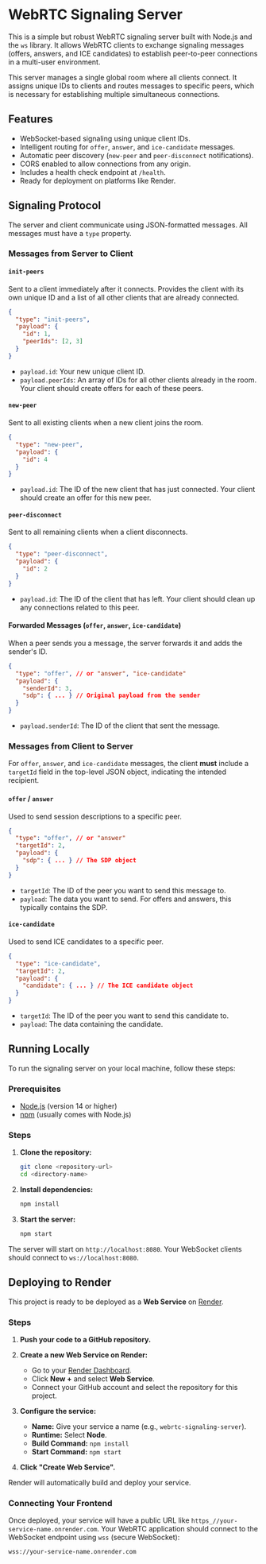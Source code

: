 # WebRTC Signaling Server

This is a simple but robust WebRTC signaling server built with Node.js and the `ws` library. It allows WebRTC clients to exchange signaling messages (offers, answers, and ICE candidates) to establish peer-to-peer connections in a multi-user environment.

This server manages a single global room where all clients connect. It assigns unique IDs to clients and routes messages to specific peers, which is necessary for establishing multiple simultaneous connections.

## Features

-   WebSocket-based signaling using unique client IDs.
-   Intelligent routing for `offer`, `answer`, and `ice-candidate` messages.
-   Automatic peer discovery (`new-peer` and `peer-disconnect` notifications).
-   CORS enabled to allow connections from any origin.
-   Includes a health check endpoint at `/health`.
-   Ready for deployment on platforms like Render.

## Signaling Protocol

The server and client communicate using JSON-formatted messages. All messages must have a `type` property.

### Messages from Server to Client

#### `init-peers`
Sent to a client immediately after it connects. Provides the client with its own unique ID and a list of all other clients that are already connected.

```json
{
  "type": "init-peers",
  "payload": {
    "id": 1,
    "peerIds": [2, 3]
  }
}
```
- `payload.id`: Your new unique client ID.
- `payload.peerIds`: An array of IDs for all other clients already in the room. Your client should create offers for each of these peers.

#### `new-peer`
Sent to all existing clients when a new client joins the room.

```json
{
  "type": "new-peer",
  "payload": {
    "id": 4
  }
}
```
- `payload.id`: The ID of the new client that has just connected. Your client should create an offer for this new peer.

#### `peer-disconnect`
Sent to all remaining clients when a client disconnects.

```json
{
  "type": "peer-disconnect",
  "payload": {
    "id": 2
  }
}
```
- `payload.id`: The ID of the client that has left. Your client should clean up any connections related to this peer.

#### Forwarded Messages (`offer`, `answer`, `ice-candidate`)
When a peer sends you a message, the server forwards it and adds the sender's ID.

```json
{
  "type": "offer", // or "answer", "ice-candidate"
  "payload": {
    "senderId": 3,
    "sdp": { ... } // Original payload from the sender
  }
}
```
- `payload.senderId`: The ID of the client that sent the message.

### Messages from Client to Server

For `offer`, `answer`, and `ice-candidate` messages, the client **must** include a `targetId` field in the top-level JSON object, indicating the intended recipient.

#### `offer` / `answer`
Used to send session descriptions to a specific peer.

```json
{
  "type": "offer", // or "answer"
  "targetId": 2,
  "payload": {
    "sdp": { ... } // The SDP object
  }
}
```
- `targetId`: The ID of the peer you want to send this message to.
- `payload`: The data you want to send. For offers and answers, this typically contains the SDP.

#### `ice-candidate`
Used to send ICE candidates to a specific peer.

```json
{
  "type": "ice-candidate",
  "targetId": 2,
  "payload": {
    "candidate": { ... } // The ICE candidate object
  }
}
```
- `targetId`: The ID of the peer you want to send this candidate to.
- `payload`: The data containing the candidate.


## Running Locally

To run the signaling server on your local machine, follow these steps:

### Prerequisites

-   [Node.js](https://nodejs.org/) (version 14 or higher)
-   [npm](https://www.npmjs.com/) (usually comes with Node.js)

### Steps

1.  **Clone the repository:**
    ```bash
    git clone <repository-url>
    cd <directory-name>
    ```

2.  **Install dependencies:**
    ```bash
    npm install
    ```

3.  **Start the server:**
    ```bash
    npm start
    ```

The server will start on `http://localhost:8080`. Your WebSocket clients should connect to `ws://localhost:8080`.

## Deploying to Render

This project is ready to be deployed as a **Web Service** on [Render](https://render.com/).

### Steps

1.  **Push your code to a GitHub repository.**

2.  **Create a new Web Service on Render:**
    - Go to your [Render Dashboard](https://dashboard.render.com/).
    - Click **New +** and select **Web Service**.
    - Connect your GitHub account and select the repository for this project.

3.  **Configure the service:**
    - **Name:** Give your service a name (e.g., `webrtc-signaling-server`).
    - **Runtime:** Select **Node**.
    - **Build Command:** `npm install`
    - **Start Command:** `npm start`

4.  **Click "Create Web Service".**

Render will automatically build and deploy your service.

### Connecting Your Frontend

Once deployed, your service will have a public URL like `https_//your-service-name.onrender.com`. Your WebRTC application should connect to the WebSocket endpoint using `wss` (secure WebSocket):

`wss://your-service-name.onrender.com`
